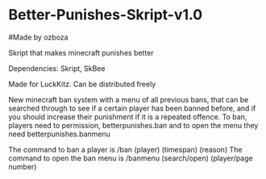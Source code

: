 # Better-Punishes-Skript-v1.0

#Made by ozboza

Skript that makes minecraft punishes better

Dependencies: Skript, SkBee

Made for LuckKitz. Can be distributed freely

New minecraft ban system with a menu of all previous bans, that can be searched through to see if a certain player has been banned before, and if you should increase their punishment if it is a repeated offence. To ban, players need to permission, betterpunishes.ban and to open the menu they need betterpunishes.banmenu

The command to ban a player is /ban (player) (timespan) (reason)
The command to open the ban menu is /banmenu (search/open) (player/page number)
